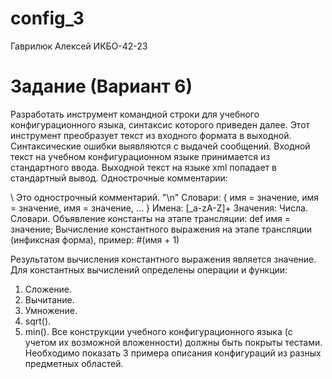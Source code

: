 # config_3
Гаврилюк Алексей ИКБО-42-23
# Задание (Вариант 6)
Разработать инструмент командной строки для учебного конфигурационного языка, синтаксис которого приведен далее.
Этот инструмент преобразует текст из входного формата в выходной.
Синтаксические ошибки выявляются с выдачей сообщений.
Входной текст на учебном конфигурационном языке принимается из стандартного ввода.
Выходной текст на языке xml попадает в стандартный вывод.
Однострочные комментарии:

\ Это однострочный комментарий. "\n"
Словари:
{
  имя = значение,
  имя = значение,
  имя = значение,
  ...
}
Имена:
 [_a-zA-Z]+
Значения:
  Числа.
  Словари.
Объявление константы на этапе трансляции:
  def имя = значение;
Вычисление константного выражения на этапе трансляции (инфиксная форма), пример:
  #(имя + 1)

Результатом вычисления константного выражения является значение.
Для константных вычислений определены операции и функции:
  1. Сложение.
  2. Вычитание.
  3. Умножение.
  4. sqrt().
  5. min().
Все конструкции учебного конфигурационного языка (с учетом их возможной вложенности) должны быть покрыты тестами.
Необходимо показать 3 примера описания конфигураций из разных предметных областей.
